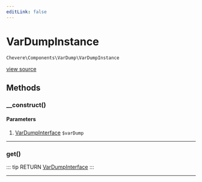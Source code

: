 ```yaml
---
editLink: false
---
```


# VarDumpInstance

`Chevere\Components\VarDump\VarDumpInstance`

[view source](https://github.com/chevere/chevere/blob/master/VarDump/VarDumpInstance.php)

## Methods

### __construct()

#### Parameters

1. [VarDumpInterface](../../Interfaces/VarDump/VarDumpInterface.md) `$varDump`

---

### get()

::: tip RETURN
[VarDumpInterface](../../Interfaces/VarDump/VarDumpInterface.md)
:::

---
